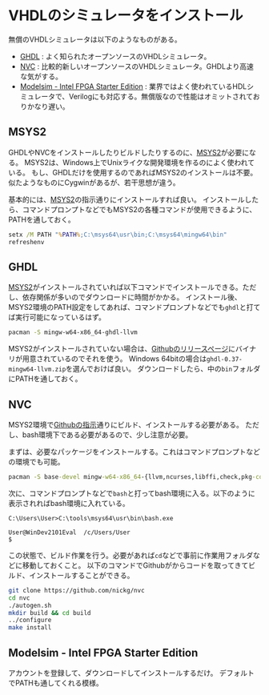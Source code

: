 # VHDLのシミュレータをインストール

無償のVHDLシミュレータは以下のようなものがある。

* [GHDL](http://ghdl.free.fr/) : よく知られたオープンソースのVHDLシミュレータ。
* [NVC](https://github.com/nickg/nvc) : 比較的新しいオープンソースのVHDLシミュレータ。GHDLより高速な気がする。
* [Modelsim - Intel FPGA Starter Edition](https://www.intel.co.jp/content/www/jp/ja/software/programmable/quartus-prime/model-sim.html) : 業界ではよく使われているHDLシミュレータで、Verilogにも対応する。無償版なので性能はオミットされておりかなり遅い。

## MSYS2

GHDLやNVCをインストールしたりビルドしたりするのに、[MSYS2](https://www.msys2.org/)が必要になる。
MSYS2は、Windows上でUnixライクな開発環境を作るのによく使われている。
もし、GHDLだけを使用するのであればMSYS2のインストールは不要。
似たようなものにCygwinがあるが、若干思想が違う。

基本的には、[MSYS2](https://www.msys2.org/)の指示通りにインストールすれば良い。
インストールしたら、コマンドプロンプトなどでもMSYS2の各種コマンドが使用できるように、PATHを通しておく。

```bat
setx /M PATH "%PATH%;C:\msys64\usr\bin;C:\msys64\mingw64\bin"
refreshenv
```


## GHDL

[MSYS2](https://www.msys2.org/)がインストールされていれば以下コマンドでインストールできる。ただし、依存関係が多いのでダウンロードに時間がかかる。
インストール後、MSYS2環境のPATH設定をしてあれば、コマンドプロンプトなどでも`ghdl`と打てば実行可能になっているはず。

```sh
pacman -S mingw-w64-x86_64-ghdl-llvm
```

MSYS2がインストールされていない場合は、[Githubのリリースページ](https://github.com/ghdl/ghdl/releases)にバイナリが用意されているのでそれを使う。
Windows 64bitの場合は`ghdl-0.37-mingw64-llvm.zip`を選んでおけば良い。
ダウンロードしたら、中の`bin`フォルダにPATHを通しておく。


## NVC

MSYS2環境で[Githubの指示](https://github.com/nickg/nvc#windows)通りにビルド、インストールする必要がある。
ただし、bash環境下である必要があるので、少し注意が必要。

まずは、必要なパッケージをインストールする。これはコマンドプロンプトなどの環境でも可能。

```bat
pacman -S base-devel mingw-w64-x86_64-{llvm,ncurses,libffi,check,pkg-config} git
```

次に、コマンドプロンプトなどで`bash`と打ってbash環境に入る。以下のように表示されればbash環境に入れている。

```
C:\Users\User>C:\tools\msys64\usr\bin\bash.exe

User@WinDev2101Eval  /c/Users/User
$
```

この状態で、ビルド作業を行う。必要があれば`cd`などで事前に作業用フォルダなどに移動しておくこと。
以下のコマンドでGithubがからコードを取ってきてビルド、インストールすることができる。

```sh
git clone https://github.com/nickg/nvc
cd nvc
./autogen.sh
mkdir build && cd build
../configure
make install
```


## Modelsim - Intel FPGA Starter Edition

アカウントを登録して、ダウンロードしてインストールするだけ。
デフォルトでPATHも通してくれる模様。
